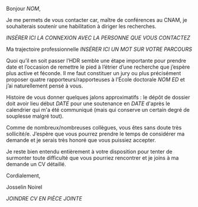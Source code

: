 Bonjour *NOM*,

Je me permets de vous contacter car, maître de conférences au CNAM, je souhaiterais soutenir une habilitation à diriger les recherches.

*INSÉRER ICI LA CONNEXION AVEC LA PERSONNE QUE VOUS CONTACTEZ*

Ma trajectoire professionnelle *INSÉRER ICI UN MOT SUR VOTRE PARCOURS*

Quoi qu’il en soit passer l’HDR semble une étape importante pour prendre date et l’occasion de remettre le pied à l’étrier d’une recherche que j’espère plus active et féconde.  Il me faut constituer un jury ou plus précisément proposer quatre rapporteurs/rapporteuses à l’École doctorale *NOM ED* et j’ai naturellement pensé à vous.

Histoire de vous donner quelques jalons approximatifs : le dépôt de dossier doit avoir lieu début *DATE* pour une soutenance en *DATE* d'après le calendrier qui m'a été communiqué (mais qui conserve un certain degré de souplesse malgré tout).

Comme de nombreux/nombreuses collègues, vous êtes sans doute très sollicité/e.  J’espère que vous pourrez prendre le temps de considérer ma demande et je serais très honoré que vous puissiez accepter.

Je reste bien entendu entièrement à votre disposition pour tenter de surmonter toute difficulté que vous pourriez rencontrer et je joins à ma demande un CV détaillé.

Cordialement,

Josselin Noirel

*JOINDRE CV EN PIÈCE JOINTE*
